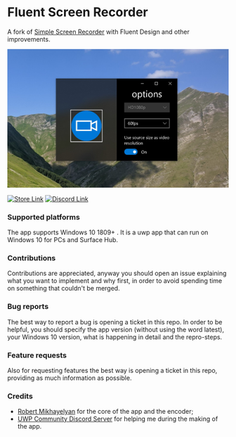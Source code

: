 # Fluent Screen Recorder

A fork of [Simple Screen Recorder](https://github.com/robmikh/SimpleRecorder) with Fluent Design and other improvements.

![](https://github.com/MarcAnt01/Fluent-Screen-Recorder/blob/848392b1631170b3c7deed9f1ffe35fd60d72a41/Screenshot.jpg?raw=true)


<a href='https://www.microsoft.com/en-us/p/fluent-screen-recorder/9mwv79xlfqh7'><img src='https://developer.microsoft.com/en-us/store/badges/images/English_get-it-from-MS.png' alt='Store Link' height="50px"/></a> <a href='https://discord.gg/UZgbJP2'><img src='https://media.moddb.com/images/members/1/454/453186/profile/news-discord-join.jpg' alt='Discord Link' height="50px"/></a>

### Supported platforms

The app supports Windows 10 1809+ . It is a uwp app that can run on Windows 10 for PCs and Surface Hub.

### Contributions

Contributions are appreciated, anyway you should open an issue explaining what you want to implement and why first, in order to avoid spending time on something that couldn't be merged.

### Bug reports

The best way to report a bug is opening a ticket in this repo. In order to be helpful, you should specify the app version (without using the word latest), your Windows 10 version, what is happening in detail and the repro-steps.

### Feature requests

Also for requesting features the best way is opening a ticket in this repo, providing as much information as possible. 

### Credits
- [Robert Mikhayelyan](https://github.com/robmikh) for the core of the app and the encoder; 
- [UWP Community Discord Server](https://aka.ms/winui/discord) for helping me during the making of the app.
